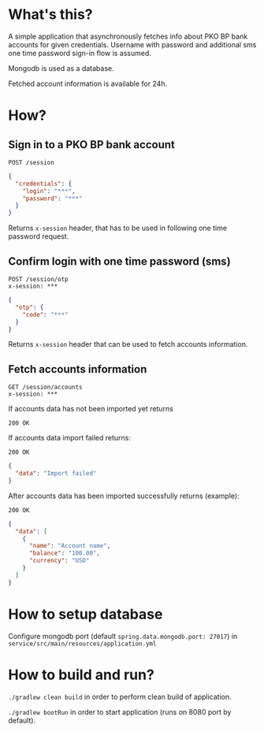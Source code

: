 # What's this?
A simple application that asynchronously fetches info about PKO BP bank accounts for given credentials.
Username with password and additional sms one time password sign-in flow is assumed.

Mongodb is used as a database.

Fetched account information is available for 24h.

# How?
## Sign in to a PKO BP bank account
```
POST /session
```
```json
{
  "credentials": {
    "login": "***",
    "password": "***"
  }
}
```
Returns ```x-session``` header, that has to be used in following one time password request.

## Confirm login with one time password (sms)
```
POST /session/otp
x-session: ***
```
```json
{
  "otp": {
    "code": "***"
  }
}
```
Returns ```x-session``` header that can be used to fetch accounts information.

## Fetch accounts information
```
GET /session/accounts
x-session: ***
```
If accounts data has not been imported yet returns 
```
200 OK
```

If accounts data import failed returns:
```
200 OK
```
```json
{
  "data": "Import failed"
}
```
After accounts data has been imported successfully returns (example):
```
200 OK
```
```json
{
  "data": [
    {
      "name": "Account name",
      "balance": "100.00",
      "currency": "USD"
    }
  ]
}
```

# How to setup database
Configure mongodb port (default `spring.data.mongodb.port: 27017`) in `service/src/main/resources/application.yml`

# How to build and run?
```./gradlew clean build``` in order to perform clean build of application.

```./gradlew bootRun``` in order to start application (runs on 8080 port by default).  
